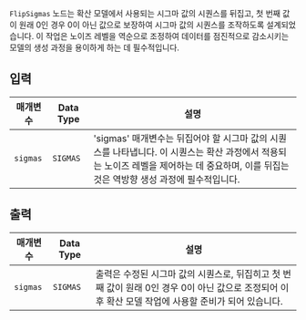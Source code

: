 `FlipSigmas` 노드는 확산 모델에서 사용되는 시그마 값의 시퀀스를 뒤집고, 첫 번째 값이 원래 0인 경우 0이 아닌 값으로 보장하여 시그마 값의 시퀀스를 조작하도록 설계되었습니다. 이 작업은 노이즈 레벨을 역순으로 조정하여 데이터를 점진적으로 감소시키는 모델의 생성 과정을 용이하게 하는 데 필수적입니다.

## 입력

| 매개변수 | Data Type | 설명 |
|-----------|-------------|-------------|
| `sigmas`  | `SIGMAS`    | 'sigmas' 매개변수는 뒤집어야 할 시그마 값의 시퀀스를 나타냅니다. 이 시퀀스는 확산 과정에서 적용되는 노이즈 레벨을 제어하는 데 중요하며, 이를 뒤집는 것은 역방향 생성 과정에 필수적입니다. |

## 출력

| 매개변수 | Data Type | 설명 |
|-----------|-------------|-------------|
| `sigmas`  | `SIGMAS`    | 출력은 수정된 시그마 값의 시퀀스로, 뒤집히고 첫 번째 값이 원래 0인 경우 0이 아닌 값으로 조정되어 이후 확산 모델 작업에 사용할 준비가 되어 있습니다. |
